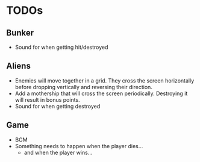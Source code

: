 # TODOs
## Bunker
- Sound for when getting hit/destroyed

## Aliens
- Enemies will move together in a grid. They cross the screen horizontally before dropping vertically and reversing their direction.
- Add a mothership that will cross the screen periodically. Destroying it will result in bonus points.
- Sound for when getting destroyed

## Game
- BGM
- Something needs to happen when the player dies...
    - and when the player wins...
